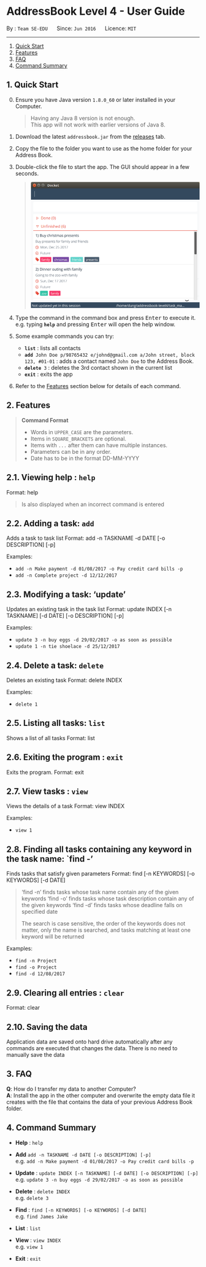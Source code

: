 # AddressBook Level 4 - User Guide

By : `Team SE-EDU`  &nbsp;&nbsp;&nbsp;&nbsp; Since: `Jun 2016`  &nbsp;&nbsp;&nbsp;&nbsp; Licence: `MIT`

---

1. [Quick Start](#quick-start)
2. [Features](#features)
3. [FAQ](#faq)
4. [Command Summary](#command-summary)

## 1. Quick Start

0. Ensure you have Java version `1.8.0_60` or later installed in your Computer.<br>

   > Having any Java 8 version is not enough. <br>
   > This app will not work with earlier versions of Java 8.

1. Download the latest `addressbook.jar` from the [releases](../../../releases) tab.
2. Copy the file to the folder you want to use as the home folder for your Address Book.
3. Double-click the file to start the app. The GUI should appear in a few seconds.
   > <img src="images/Ui.png" width="600">

4. Type the command in the command box and press <kbd>Enter</kbd> to execute it. <br>
   e.g. typing **`help`** and pressing <kbd>Enter</kbd> will open the help window.
5. Some example commands you can try:
   * **`list`** : lists all contacts
   * **`add`**` John Doe p/98765432 e/johnd@gmail.com a/John street, block 123, #01-01` :
     adds a contact named `John Doe` to the Address Book.
   * **`delete`**` 3` : deletes the 3rd contact shown in the current list
   * **`exit`** : exits the app
6. Refer to the [Features](#features) section below for details of each command.<br>


## 2. Features

> **Command Format**
>
> * Words in `UPPER_CASE` are the parameters.
> * Items in `SQUARE_BRACKETS` are optional.
> * Items with `...` after them can have multiple instances.
> * Parameters can be in any order.
> * Date has to be in the format DD-MM-YYYY

## 2.1. Viewing help : `help`

Format: help

> Is also displayed when an incorrect command is entered

## 2.2. Adding a task: `add`

Adds a task to task list
Format: add -n TASKNAME -d DATE [-o DESCRIPTION] [-p]

Examples:

* `add -n Make payment -d 01/08/2017 -o Pay credit card bills -p`
* `add -n Complete project -d 12/12/2017`

## 2.3. Modifying a task: ‘update’

Updates an existing task in the task list
Format: update INDEX [-n TASKNAME] [-d DATE] [-o DESCRIPTION] [-p]

Examples:

* `update 3 -n buy eggs -d 29/02/2017 -o as soon as possible`
* `update 1 -n tie shoelace -d 25/12/2017`

## 2.4. Delete a task: `delete`

Deletes an existing task
Format: delete INDEX

Examples:

* `delete 1`

## 2.5. Listing all tasks: `list`

Shows a list of all tasks
Format: list

## 2.6. Exiting the program : `exit`

Exits the program.
Format: exit

## 2.7. View tasks : `view`

Views the details of a task
Format: view INDEX

Examples:

* `view 1`

## 2.8. Finding all tasks containing any keyword in the task name: `find -’

Finds tasks that satisfy given parameters
Format: find [-n KEYWORDS] [-o KEYWORDS] [-d DATE]

> ‘find -n’ finds tasks whose task name contain any of the given keywords
> ‘find -o’ finds tasks whose task description contain any of the given keywords
> ‘find -d’ finds tasks whose deadline falls on specified date
> 
> The search is case sensitive, the order of the keywords does not matter, only the name is searched, and tasks matching at least one keyword will be returned

Examples:

* `find -n Project`
* `find -o Project`
* `find -d 12/08/2017`

## 2.9. Clearing all entries : `clear`

Format: clear

## 2.10. Saving the data

Application data are saved onto hard drive automatically after any commands are executed that changes the data.
There is no need to manually save the data

## 3. FAQ

**Q**: How do I transfer my data to another Computer?<br>
**A**: Install the app in the other computer and overwrite the empty data file it creates with
       the file that contains the data of your previous Address Book folder.

## 4. Command Summary

* **Help** : `help`

* **Add**  `add -n TASKNAME -d DATE [-o DESCRIPTION] [-p]` <br>
  e.g. `add -n Make payment -d 01/08/2017 -o Pay credit card bills -p`

* **Update** : `update INDEX [-n TASKNAME] [-d DATE] [-o DESCRIPTION] [-p]` <br>
  e.g. `update 3 -n buy eggs -d 29/02/2017 -o as soon as possible`

* **Delete** : `delete INDEX` <br>
   e.g. `delete 3`

* **Find** : `find [-n KEYWORDS] [-o KEYWORDS] [-d DATE]` <br>
  e.g. `find James Jake`

* **List** : `list` <br>

* **View** : `view INDEX` <br>
  e.g. `view 1`

* **Exit** : `exit` <br>
